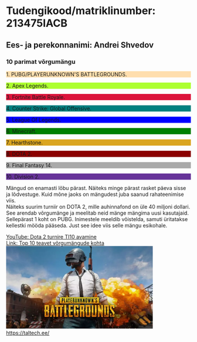 <!DOCTYPE html>
<html>
<head>
<title>Page Title</title>
</head>
<body>

<h1>Tudengikood/matriklinumber: 213475IACB </h1>
<h2>Ees- ja perekonnanimi: Andrei Shvedov </h2>

<h3>10 parimat võrgumängu </h3>

<p style="background-color:NavajoWhite;"> 1. PUBG/PLAYERUNKNOWN'S BATTLEGROUNDS.</p>
<p style="background-color:GreenYellow;"> 2. Apex Legends.</p>
<p style="background-color:Crimson;"> 3. Fortnite Battle Royale.</p>
<p style="background-color:Teal;"> 4. Counter Strike: Global Offensive.</p>
<p style="background-color:Blue;"> 5. League Of Legends.</p>
<p style="background-color:Green;"> 6. Minecraft.</p>
<p style="background-color:GoldenRod;"> 7. Hearthstone.</p>
<p style="background-color:DarkRed;"> 8. DOTA 2.</p>
<p style="background-color:DarkGrey;"> 9. Final Fantasy 14.</p>
<p style="background-color:RebeccaPurple;"> 10. Division 2.</p>
<p> Mängud on enamasti lõbu pärast. Näiteks minge pärast rasket päeva sisse ja lõdvestuge. Kuid mõne jaoks on mängudest juba saanud rahateenimise viis. <br>
Näiteks suurim turniir on DOTA 2, mille auhinnafond on üle 40 miljoni dollari. See arendab võrgumänge ja meelitab neid mänge mängima uusi kasutajaid. <br>
Sellepärast 1 koht on PUBG. Inimestele meeldib võistelda, samuti üritatakse kellestki mööda pääseda. Just see idee viis selle mängu esikohale.</p>
<a href="https://www.youtube.com/watch?v=ahw5KBuHtKY&ab_channel=dota2"> YouTube: Dota 2 turnire TI10 avamine </a> <a href=https://firstsportz.com/top-10-most-popular-online-games-in-2021/> <br> Link: Top 10 teavet võrgumängude kohta </a> 
<img src="PUBG.jpg" width="400" height="225">
<br>
<a href= https://taltech.ee/>  https://taltech.ee/</a>
</body>
</html>
